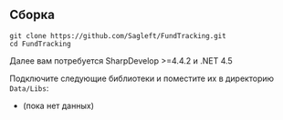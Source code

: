 ## Сборка

```
git clone https://github.com/Sagleft/FundTracking.git
cd FundTracking
```

Далее вам потребуется SharpDevelop >=4.4.2 и .NET 4.5

Подключите следующие библиотеки и поместите их в директорию ```Data/Libs```:
* (пока нет данных)
